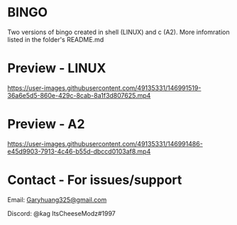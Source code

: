 # BINGO
Two versions of bingo created in shell (LINUX) and c (A2).
More infomration listed in the folder's README.md

# Preview - LINUX
https://user-images.githubusercontent.com/49135331/146991519-36a6e5d5-860e-429c-8cab-8a1f3d807625.mp4



# Preview - A2
https://user-images.githubusercontent.com/49135331/146991486-e45d9903-7913-4c46-b55d-dbccd0103af8.mp4



# Contact - For issues/support
Email: Garyhuang325@gmail.com

Discord: @ƙag ItsCheeseModz#1997
